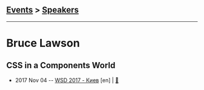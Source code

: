 ## [Events](../README.md) > [Speakers](../speakers.md)
---

# Bruce Lawson

## CSS in a Components World
- 2017 Nov 04 -- [WSD 2017 - Киев](https://www.youtube.com/watch?v=AQjuuFWShMg) [en] | [:notebook:](https://wsd.events/2017/11/04/pres/css-components.pdf)  
